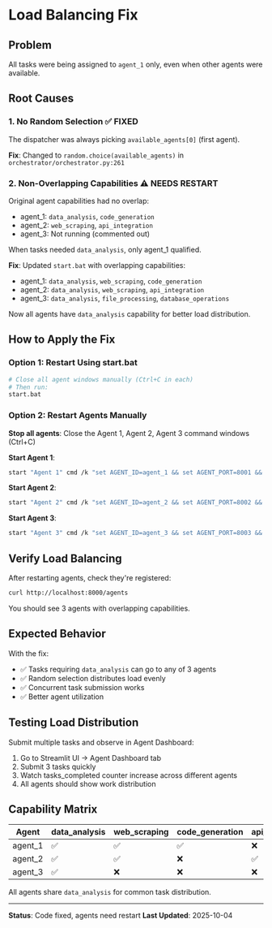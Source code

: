 # Load Balancing Fix

## Problem

All tasks were being assigned to `agent_1` only, even when other agents were available.

## Root Causes

### 1. **No Random Selection** ✅ FIXED
The dispatcher was always picking `available_agents[0]` (first agent).

**Fix**: Changed to `random.choice(available_agents)` in `orchestrator/orchestrator.py:261`

### 2. **Non-Overlapping Capabilities** ⚠️ NEEDS RESTART

Original agent capabilities had no overlap:
- agent_1: `data_analysis`, `code_generation`
- agent_2: `web_scraping`, `api_integration`
- agent_3: Not running (commented out)

When tasks needed `data_analysis`, only agent_1 qualified.

**Fix**: Updated `start.bat` with overlapping capabilities:
- agent_1: `data_analysis`, `web_scraping`, `code_generation`
- agent_2: `data_analysis`, `web_scraping`, `api_integration`
- agent_3: `data_analysis`, `file_processing`, `database_operations`

Now all agents have `data_analysis` capability for better load distribution.

## How to Apply the Fix

### Option 1: Restart Using start.bat
```bash
# Close all agent windows manually (Ctrl+C in each)
# Then run:
start.bat
```

### Option 2: Restart Agents Manually

**Stop all agents**:
Close the Agent 1, Agent 2, Agent 3 command windows (Ctrl+C)

**Start Agent 1**:
```bash
start "Agent 1" cmd /k "set AGENT_ID=agent_1 && set AGENT_PORT=8001 && set AGENT_CAPABILITIES=data_analysis,web_scraping,code_generation && python -m uvicorn agent.agent_service:app --host 0.0.0.0 --port 8001"
```

**Start Agent 2**:
```bash
start "Agent 2" cmd /k "set AGENT_ID=agent_2 && set AGENT_PORT=8002 && set AGENT_CAPABILITIES=data_analysis,web_scraping,api_integration && python -m uvicorn agent.agent_service:app --host 0.0.0.0 --port 8002"
```

**Start Agent 3**:
```bash
start "Agent 3" cmd /k "set AGENT_ID=agent_3 && set AGENT_PORT=8003 && set AGENT_CAPABILITIES=data_analysis,file_processing,database_operations && python -m uvicorn agent.agent_service:app --host 0.0.0.0 --port 8003"
```

## Verify Load Balancing

After restarting agents, check they're registered:
```bash
curl http://localhost:8000/agents
```

You should see 3 agents with overlapping capabilities.

## Expected Behavior

With the fix:
- ✅ Tasks requiring `data_analysis` can go to any of 3 agents
- ✅ Random selection distributes load evenly
- ✅ Concurrent task submission works
- ✅ Better agent utilization

## Testing Load Distribution

Submit multiple tasks and observe in Agent Dashboard:
1. Go to Streamlit UI → Agent Dashboard tab
2. Submit 3 tasks quickly
3. Watch tasks_completed counter increase across different agents
4. All agents should show work distribution

## Capability Matrix

| Agent    | data_analysis | web_scraping | code_generation | api_integration | file_processing | database_operations |
|----------|---------------|--------------|-----------------|-----------------|-----------------|---------------------|
| agent_1  | ✅            | ✅           | ✅              | ❌              | ❌              | ❌                  |
| agent_2  | ✅            | ✅           | ❌              | ✅              | ❌              | ❌                  |
| agent_3  | ✅            | ❌           | ❌              | ❌              | ✅              | ✅                  |

All agents share `data_analysis` for common task distribution.

---

**Status**: Code fixed, agents need restart
**Last Updated**: 2025-10-04
